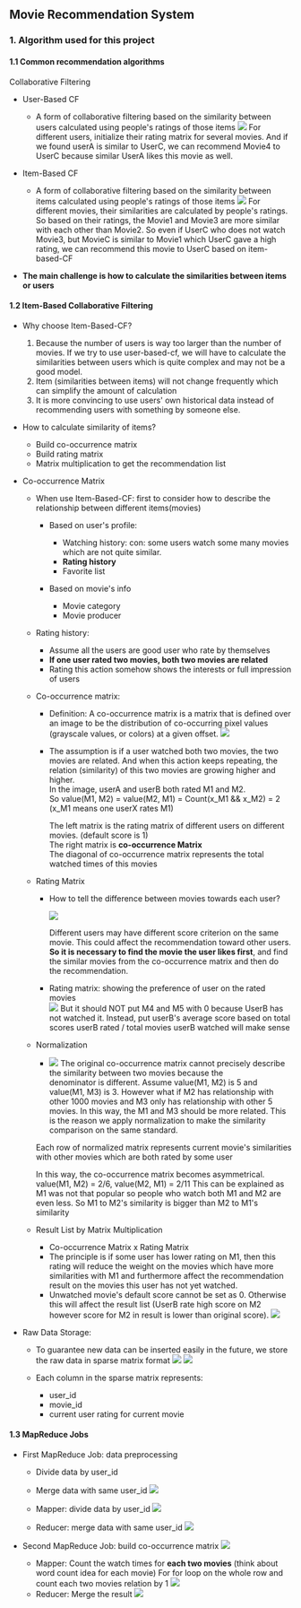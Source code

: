 ## Movie Recommendation System

### 1. Algorithm used for this project

#### 1.1 Common recommendation algorithms

Collaborative Filtering
* User-Based CF
  * A form of collaborative filtering based on the similarity between users calculated using people's ratings of those
    items
    ![](images/User-Based-CF.png)
    For different users, initialize their rating matrix for several movies.
    And if we found userA is similar to UserC, we can recommend Movie4 to UserC because similar UserA likes this
    movie as well.
    
* Item-Based CF
  * A form of collaborative filtering based on the similarity between items
    calculated using people's ratings of those items 
    ![](images/Item-Based-CF.png)
    For different movies, their similarities are calculated by people's ratings. So based on their ratings, the Movie1 
    and Movie3 are more similar with each other than Movie2. So even if UserC who does not watch Movie3, but MovieC 
    is similar to Movie1 which UserC gave a high rating, we can recommend this movie to UserC based on item-based-CF
    
* **The main challenge is how to calculate the similarities between items or users**

#### 1.2 Item-Based Collaborative Filtering

* Why choose Item-Based-CF?
  1. Because the number of users is way too larger than the number of movies. If we try to use user-based-cf, we will
     have to calculate the similarities between users which is quite complex and may not be a good model.
  2. Item (similarities between items) will not change frequently which can simplify the amount of calculation 
  3. It is more convincing to use users' own historical data instead of recommending users with something by someone 
     else.
     
* How to calculate similarity of items?
  * Build co-occurrence matrix
  * Build rating matrix
  * Matrix multiplication to get the recommendation list
  

* Co-occurrence Matrix
  * When use Item-Based-CF: first to consider how to describe the relationship between different items(movies)
    * Based on user's profile:
      * Watching history: con: some users watch some many movies which are not quite similar.
      * **Rating history**
      * Favorite list
      
    * Based on movie's info
      * Movie category
      * Movie producer
      
  * Rating history:
    * Assume all the users are good user who rate by themselves
    * **If one user rated two movies, both two movies are related**
    * Rating this action somehow shows the interests or full impression of users
    
  * Co-occurrence matrix:
    * Definition: A co-occurrence matrix is a matrix that is defined over an image to be the
      distribution of co-occurring pixel values (grayscale values, or colors) at a
      given offset.
    ![](images/Co-occurrenceMatrix.png)
    * The assumption is if a user watched both two movies, the two movies are related. And when this action keeps 
      repeating, the relation (similarity) of this two movies are growing higher and higher.<br>
      In the image, userA and userB both rated M1 and M2. <br>
      So value(M1, M2) = value(M2, M1) = Count(x_M1 && x_M2) = 2 (x_M1 means one userX rates M1)<br>
      
      The left matrix is the rating matrix of different users on different movies. (default score is 1) <br>
      The right matrix is **co-occurrence Matrix**<br>
      The diagonal of co-occurrence matrix represents the total watched times of this movies
      
  * Rating Matrix
    * How to tell the difference between movies towards each user?
    
      ![](images/DifferenceOfScoringStandard.png)
      
      Different users may have different score criterion on the same movie. This could affect the 
      recommendation toward other users. **So it is necessary to find the movie the user likes first**,
      and find the similar movies from the co-occurrence matrix and then do the recommendation.
      
    * Rating matrix: showing the preference of user on the rated movies  
    ![](images/RatingMatrix.png)
    But it should NOT put M4 and M5 with 0 because UserB has not watched it. Instead, put
    userB's average score based on total scores userB rated / total movies userB watched 
    will make sense 
    
  * Normalization
    * ![](images/Normalization.png)
    The original co-occurrence matrix cannot precisely describe the similarity between two movies because the  
    denominator is different. Assume value(M1, M2) is 5 and value(M1, M3) is 3. However what if M2 has relationship 
    with other 1000 movies and M3 only has relationship with other 5 movies. In this way, the M1 and M3 should be more 
    related. This is the reason we apply normalization to make the similarity comparison on the same standard.  
    
    Each row of normalized matrix represents current movie's similarities with other movies which are both rated by
    some user
    
    In this way, the co-occurrence matrix becomes asymmetrical. value(M1, M2) = 2/6, value(M2, M1) = 2/11 
    This can be explained as M1 was not that popular so people who watch both M1 and M2 are even less. So M1 to M2's
    similarity is bigger than M2 to M1's similarity
    
  * Result List by Matrix Multiplication
    * Co-occurrence Matrix x Rating Matrix
    * The principle is if some user has lower rating on M1, then this rating will reduce the weight on the
      movies which have more similarities with M1 and furthermore affect the recommendation result on the 
      movies this user has not yet watched.
    * Unwatched movie's default score cannot be set as 0. Otherwise this will affect the result list
      (UserB rate high score on M2 however score for M2 in result is lower than original score).
  ![](images/ResultList.png)
  
  
* Raw Data Storage:
  * To guarantee new data can be inserted easily in the future, we store the raw data in sparse matrix format
  ![](images/RawMatrix.png)
  ![](images/SparseMatrix.png)
  
  * Each column in the sparse matrix represents:
    * user_id
    * movie_id
    * current user rating for current movie
    
#### 1.3 MapReduce Jobs

* First MapReduce Job: data preprocessing
    * Divide data by user_id
    * Merge data with same user_id
![](images/1stMapReduce.png)

    * Mapper: divide data by user_id
    ![](images/1stMapper.png)
    
    * Reducer: merge data with same user_id
    ![](images/1stReducer.png)


* Second MapReduce Job: build co-occurrence matrix
![](images/2ndMapReduce.png)
  * Mapper: Count the watch times for **each two movies** (think about word count idea for each movie)
            For for loop on the whole row and count each two movies relation by 1
    ![](images/2ndMapper.png)
  * Reducer: Merge the result
    ![](images/2ndReducer.png)

